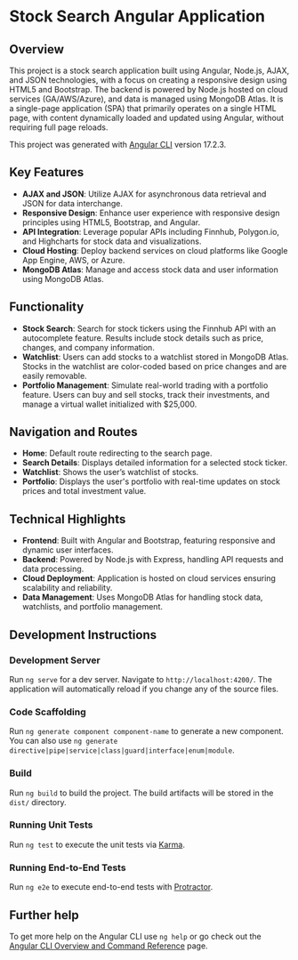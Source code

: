 # Stock Search Angular Application

## Overview
This project is a stock search application built using Angular, Node.js, AJAX, and JSON technologies, with a focus on creating a responsive design using HTML5 and Bootstrap. The backend is powered by Node.js hosted on cloud services (GA/AWS/Azure), and data is managed using MongoDB Atlas. It is a single-page application (SPA) that primarily operates on a single HTML page, with content dynamically loaded and updated using Angular, without requiring full page reloads.

This project was generated with [Angular CLI](https://github.com/angular/angular-cli) version 17.2.3.

## Key Features
- **AJAX and JSON**: Utilize AJAX for asynchronous data retrieval and JSON for data interchange.
- **Responsive Design**: Enhance user experience with responsive design principles using HTML5, Bootstrap, and Angular.
- **API Integration**: Leverage popular APIs including Finnhub, Polygon.io, and Highcharts for stock data and visualizations.
- **Cloud Hosting**: Deploy backend services on cloud platforms like Google App Engine, AWS, or Azure.
- **MongoDB Atlas**: Manage and access stock data and user information using MongoDB Atlas.

## Functionality
- **Stock Search**: Search for stock tickers using the Finnhub API with an autocomplete feature. Results include stock details such as price, changes, and company information.
- **Watchlist**: Users can add stocks to a watchlist stored in MongoDB Atlas. Stocks in the watchlist are color-coded based on price changes and are easily removable.
- **Portfolio Management**: Simulate real-world trading with a portfolio feature. Users can buy and sell stocks, track their investments, and manage a virtual wallet initialized with $25,000.

## Navigation and Routes
- **Home**: Default route redirecting to the search page.
- **Search Details**: Displays detailed information for a selected stock ticker.
- **Watchlist**: Shows the user’s watchlist of stocks.
- **Portfolio**: Displays the user's portfolio with real-time updates on stock prices and total investment value.

## Technical Highlights
- **Frontend**: Built with Angular and Bootstrap, featuring responsive and dynamic user interfaces.
- **Backend**: Powered by Node.js with Express, handling API requests and data processing.
- **Cloud Deployment**: Application is hosted on cloud services ensuring scalability and reliability.
- **Data Management**: Uses MongoDB Atlas for handling stock data, watchlists, and portfolio management.

## Development Instructions

### Development Server
Run `ng serve` for a dev server. Navigate to `http://localhost:4200/`. The application will automatically reload if you change any of the source files.

### Code Scaffolding
Run `ng generate component component-name` to generate a new component. You can also use `ng generate directive|pipe|service|class|guard|interface|enum|module`.

### Build
Run `ng build` to build the project. The build artifacts will be stored in the `dist/` directory.

### Running Unit Tests
Run `ng test` to execute the unit tests via [Karma](https://karma-runner.github.io).

### Running End-to-End Tests
Run `ng e2e` to execute end-to-end tests with [Protractor](http://www.protractortest.org/).

## Further help

To get more help on the Angular CLI use `ng help` or go check out the [Angular CLI Overview and Command Reference](https://angular.io/cli) page.
